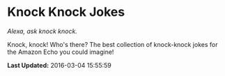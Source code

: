 # Knock Knock Jokes
*Alexa, ask knock knock.*

Knock, knock! Who's there? The best collection of knock-knock jokes for the Amazon Echo you could imagine!

**Last Updated:** 2016-03-04 15:55:59